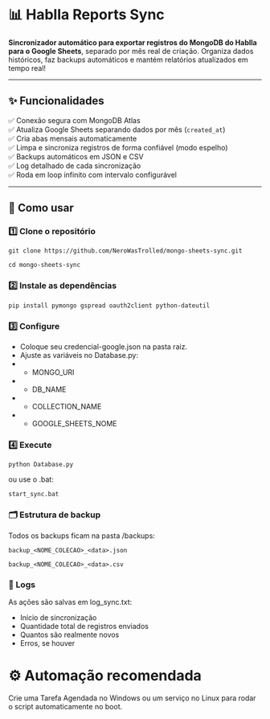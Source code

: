 # 📊 Hablla Reports Sync

**Sincronizador automático para exportar registros do MongoDB do Hablla para o Google Sheets**, separado por mês real de criação. Organiza dados históricos, faz backups automáticos e mantém relatórios atualizados em tempo real!

---

## ✨ Funcionalidades

✅ Conexão segura com MongoDB Atlas  
✅ Atualiza Google Sheets separando dados por mês (`created_at`)  
✅ Cria abas mensais automaticamente  
✅ Limpa e sincroniza registros de forma confiável (modo espelho)  
✅ Backups automáticos em JSON e CSV  
✅ Log detalhado de cada sincronização  
✅ Roda em loop infinito com intervalo configurável

---

## 🚀 Como usar

### 1️⃣ Clone o repositório

```git clone https://github.com/NeroWasTrolled/mongo-sheets-sync.git```

```cd mongo-sheets-sync```

### 2️⃣ Instale as dependências

```pip install pymongo gspread oauth2client python-dateutil```

### 3️⃣ Configure
- Coloque seu credencial-google.json na pasta raiz.
- Ajuste as variáveis no Database.py:
- - MONGO_URI
- - DB_NAME
- - COLLECTION_NAME
- - GOOGLE_SHEETS_NOME

### 4️⃣ Execute
```python Database.py```

ou use o .bat:

```start_sync.bat```

### 🗂️ Estrutura de backup
Todos os backups ficam na pasta /backups:

```backup_<NOME_COLECAO>_<data>.json```

```backup_<NOME_COLECAO>_<data>.csv```

### 📝 Logs
As ações são salvas em log_sync.txt:
- Início de sincronização
- Quantidade total de registros enviados
- Quantos são realmente novos
- Erros, se houver

# ⚙️ Automação recomendada
Crie uma Tarefa Agendada no Windows ou um serviço no Linux para rodar o script automaticamente no boot.
